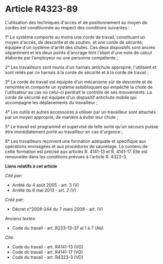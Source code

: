 # Article R4323-89

L'utilisation des techniques d'accès et de positionnement au moyen de cordes est conditionnée au respect des conditions
suivantes : 

1° Le système comporte au moins une corde de travail, constituant un moyen d'accès, de descente et de soutien, et une corde
de sécurité, équipée d'un système d'arrêt des chutes. Ces deux dispositifs sont ancrés séparément et les deux points
d'ancrage font l'objet d'une note de calcul élaborée par l'employeur ou une personne compétente ; 

2° Les travailleurs sont munis d'un harnais antichute approprié, l'utilisent et sont reliés par ce harnais à la corde de
sécurité et à la corde de travail ; 

3° La corde de travail est équipée d'un mécanisme sûr de descente et de remontée et comporte un système autobloquant qui
empêche la chute de l'utilisateur au cas où celui-ci perdrait le contrôle de ses mouvements. La corde de sécurité est équipée
d'un dispositif antichute mobile qui accompagne les déplacements du travailleur ; 

4° Les outils et autres accessoires à utiliser par un travailleur sont attachés par un moyen approprié, de manière à éviter
leur chute ; 

5° Le travail est programmé et supervisé de telle sorte qu'un secours puisse être immédiatement porté au travailleur en cas
d'urgence ; 

6° Les travailleurs reçoivent une formation adéquate et spécifique aux opérations envisagées et aux procédures de sauvetage.
Le contenu de cette formation est précisé aux articles R. 4141-13 et R. 4141-17. Elle est renouvelée dans les conditions
prévues à l'article R. 4323-3.

**Liens relatifs à cet article**

_Cité par_:

  - Arrêté du 4 août 2005 - art. 3 (V)
  - Arrêté du 6 mai 2013 - art. 2 (V)

_Créé par_:

  - Décret n°2008-244 du 7 mars 2008 - art. (V)

_Anciens textes_:

  - Code du travail - art. R233-13-37 al 1 à 7 (Ab)

_Cite_:

  - Code du travail - art. R4141-13 (VD)
  - Code du travail - art. R4141-17 (VD)
  - Code du travail - art. R4323-3 (VD)
